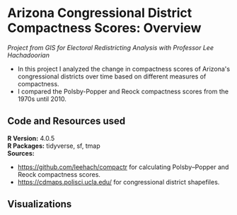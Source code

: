 # Arizona Congressional District Compactness Scores: Overview
*Project from GIS for Electoral Redistricting Analysis with Professor Lee Hachadoorian*  
- In this project I analyzed the change in compactness scores of Arizona's congressional districts over time based on different measures of compactness. 
- I compared the Polsby-Popper and Reock compactness scores from the 1970s until 2010. 

## Code and Resources used
**R Version:** 4.0.5  
**R Packages:** tidyverse, sf, tmap  
**Sources:**  
- https://github.com/leehach/compactr for calculating Polsby–Popper and Reock compactness scores. 
- https://cdmaps.polisci.ucla.edu/ for congressional district shapefiles. 

## Visualizations
